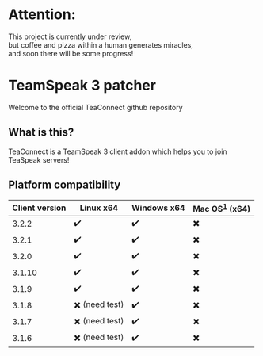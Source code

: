 # Attention:  
This project is currently under review,  
but coffee and pizza within a human generates miracles,  
and soon there will be some progress!   
   
# TeamSpeak 3 patcher 
Welcome to the official TeaConnect github repository 
 
## What is this? 
TeaConnect is a TeamSpeak 3 client addon which helps you to join TeaSpeak servers! 
 
## Platform compatibility 
 
| Client version | Linux x64 | Windows x64 | Mac OS<sup id="a1">[1](#Mac-OS)</sup> (x64) | 
| --- | --- | --- | --- | 
| 3.2.2  | :heavy_check_mark: | :heavy_check_mark: | :heavy_multiplication_x: | 
| 3.2.1  | :heavy_check_mark: | :heavy_check_mark: | :heavy_multiplication_x: | 
| 3.2.0  | :heavy_check_mark: | :heavy_check_mark: | :heavy_multiplication_x: | 
| 3.1.10 | :heavy_check_mark: | :heavy_check_mark: | :heavy_multiplication_x: | 
| 3.1.9  | :heavy_check_mark: | :heavy_check_mark: | :heavy_multiplication_x: | 
| 3.1.8  | :heavy_multiplication_x: (need test) | :heavy_check_mark: | :heavy_multiplication_x: | 
| 3.1.7  | :heavy_multiplication_x: (need test) | :heavy_check_mark: | :heavy_multiplication_x: | 
| 3.1.6  | :heavy_multiplication_x: (need test) | :heavy_check_mark: | :heavy_multiplication_x: | 
 
